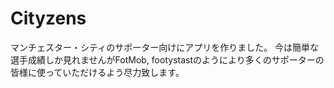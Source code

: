 # Cityzens
マンチェスター・シティのサポーター向けにアプリを作りました。
今は簡単な選手成績しか見れませんがFotMob, footystastのようにより多くのサポーターの皆様に使っていただけるよう尽力致します。